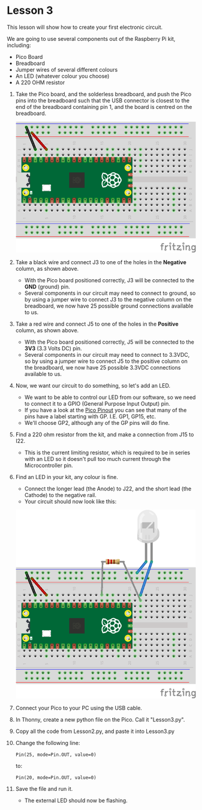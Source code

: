 # Lesson 3
This lesson will show how to create your first electronic circuit.

We are going to use several components out of the Raspberry Pi kit, including:
- Pico Board
- Breadboard
- Jumper wires of several different colours
- An LED (whatever colour you choose)
- A 220 OHM resistor

1. Take the Pico board, and the solderless breadboard, and push the Pico pins into the breadboard such that the USB connector is closest to the end of the breadboard containing pin 1, and the board is centred on the breadboard.

    ![](Lesson3_Pico.png)
0. Take a black wire and connect J3 to one of the holes in the __Negative__ column, as shown above.
    - With the Pico board positioned correctly, J3 will be connected to the __GND__ (ground) pin.
    - Several components in our circuit may need to connect to ground, so by using a jumper wire to connect J3 to the negative column on the breadboard, we now have 25 possible ground connections available to us.
0. Take a red wire and connect J5 to one of the holes in the __Positive__ column, as shown above.
    - With the Pico board positioned correctly, J5 will be connected to the __3V3__ (3.3 Volts DC) pin.
    - Several components in our circuit may need to connect to 3.3VDC, so by using a jumper wire to connect J5 to the positive column on the breadboard, we now have 25 possible 3.3VDC connections available to us.
0. Now, we want our circuit to do something, so let's add an LED.
    - We want to be able to control our LED from our software, so we need to connect it to a GPIO (General Purpose Input Output) pin.
    - If you have a look at the [Pico Pinout](../README.md#pico-pinout) you can see that many of the pins have a label starting with GP. I.E. GP1, GP15, etc.
    - We'll choose GP2, although any of the GP pins will do fine.
0. Find a 220 ohm resistor from the kit, and make a connection from J15 to I22.
    - This is the current limiting resistor, which is required to be in series with an LED so it doesn't pull too much current through the Microcontroller pin.
0. Find an LED in your kit, any colour is fine.
    - Connect the longer lead (the Anode) to J22, and the short lead (the Cathode) to the negative rail.
    - Your circuit should now look like this:

    ![](Lesson3_LED.png)
0. Connect your Pico to your PC using the USB cable.
0. In Thonny, create a new python file on the Pico. Call it "Lesson3.py".
0. Copy all the code from Lesson2.py, and paste it into Lesson3.py
0. Change the following line:

    ```
    Pin(25, mode=Pin.OUT, value=0)
    ```
    to:

    ```
    Pin(20, mode=Pin.OUT, value=0)
    ```
0. Save the file and run it.
    - The external LED should now be flashing.
